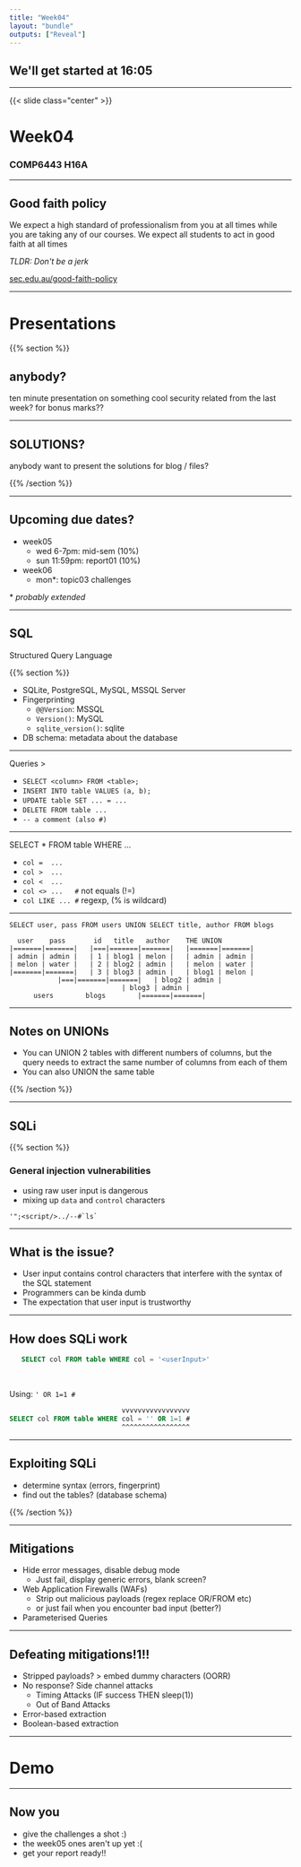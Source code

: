 ```yaml
---
title: "Week04"
layout: "bundle"
outputs: ["Reveal"]
---
```


## We'll get started at 16:05

---

{{< slide class="center" >}}
# Week04
### COMP6443 H16A 

---

## Good faith policy

We expect a high standard of professionalism from you at all times while you are taking any of our courses. We expect all students to act in good faith at all times

*TLDR: Don't be a jerk*

[sec.edu.au/good-faith-policy](https://sec.edu.au/good-faith-policy)


---

# Presentations
{{% section %}}
## anybody? 
ten minute presentation on something cool security related from the last week?
for bonus marks??

---

## SOLUTIONS?
anybody want to present the solutions for blog / files?

{{% /section %}}

---

## Upcoming due dates?
* week05
	* wed 6-7pm: mid-sem (10%)
	* sun 11:59pm: report01 (10%)
* week06
	* mon\*: topic03 challenges

\* *probably extended*

---

## SQL
Structured Query Language

{{% section %}}
* SQLite, PostgreSQL, MySQL, MSSQL Server
* Fingerprinting
	* `@@Version`: MSSQL
	* `Version()`: MySQL
	* `sqlite_version()`: sqlite
* DB schema: metadata about the database

---

Queries >
* `SELECT <column> FROM <table>;`
* `INSERT INTO table VALUES (a, b);`
* `UPDATE table SET ... = ...`
* `DELETE FROM table ...`
* `-- a comment (also #)`

---

SELECT \* FROM table WHERE ...
* `col =  ...`
* `col >  ...`
* `col <  ...` 
* `col <> ...	#` not equals (!=)
* `col LIKE ...	#` regexp, (% is wildcard)

---

`SELECT user, pass FROM users UNION SELECT title, author FROM blogs`
```
  user	  pass	     id	  title   author	THE UNION
|=======|=======|   |===|=======|=======|   |=======|=======|
| admin	| admin	|   | 1 | blog1 | melon |   | admin | admin |
| melon	| water	|   | 2 | blog2 | admin |   | melon | water |
|=======|=======|   | 3 | blog3 | admin |   | blog1 | melon |
		    |===|=======|=======|   | blog2 | admin |
		 		    	    | blog3 | admin |
      users		   blogs	    |=======|=======|
```
	
---

## Notes on UNIONs
* You can UNION 2 tables with different numbers of columns, but the query needs to extract the same number of columns from each of them
* You can also UNION the same table 

{{% /section %}}

---

## SQLi
{{% section %}}

### General injection vulnerabilities
* using raw user input is dangerous
* mixing up `data` and `control` characters

```
'";<script/>../--#`ls`
```

---

## What is the issue?
* User input contains control characters that interfere with the syntax of the SQL statement
* Programmers can be kinda dumb
* The expectation that user input is trustworthy

---

## How does SQLi work

```sql
   SELECT col FROM table WHERE col = '<userInput>'
```

&nbsp;  

Using: `' OR 1=1 #`

```sql
                            vvvvvvvvvvvvvvvvv
SELECT col FROM table WHERE col = '' OR 1=1 #
                            ^^^^^^^^^^^^^^^^^
```

---

## Exploiting SQLi
* determine syntax (errors, fingerprint)
* find out the tables? (database schema)

{{% /section %}}

---

## Mitigations
* Hide error messages, disable debug mode
  * Just fail, display generic errors, blank screen?
* Web Application Firewalls (WAFs)
  * Strip out malicious payloads (regex replace OR/FROM etc)
  * or just fail when you encounter bad input (better?)
* Parameterised Queries

---

## Defeating mitigations!1!!

* Stripped payloads? > embed dummy characters (OORR)
* No response? Side channel attacks
    * Timing Attacks (IF success THEN sleep(1))
    * Out of Band Attacks
* Error-based extraction
* Boolean-based extraction

---

# Demo

---

## Now you
* give the challenges a shot :)
* the week05 ones aren't up yet :(
* get your report ready!!
